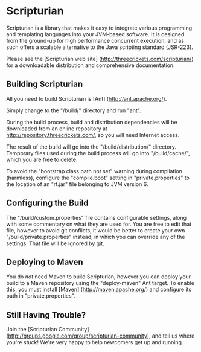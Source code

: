 
Scripturian
===========

Scripturian is a library that makes it easy to integrate various programming
and templating languages into your JVM-based software. It is designed from the
ground-up for high performance concurrent execution, and as such offers a
scalable alternative to the Java scripting standard (JSR-223).

Please see the [Scripturian web site] (http://threecrickets.com/scripturian/)
for a downloadable distribution and comprehensive documentation.


Building Scripturian
--------------------

All you need to build Scripturian is [Ant] (http://ant.apache.org/).

Simply change to the "/build/" directory and run "ant".

During the build process, build and distribution dependencies will be
downloaded from an online repository at http://repository.threecrickets.com/, so
you will need Internet access.

The result of the build will go into the "/build/distribution/" directory.
Temporary files used during the build process will go into "/build/cache/",
which you are free to delete.

To avoid the "bootstrap class path not set" warning during compilation
(harmless), configure the "compile.boot" setting in "private.properties" to the
location of an "rt.jar" file belonging to JVM version 6.


Configuring the Build
---------------------

The "/build/custom.properties" file contains configurable settings, along with
some commentary on what they are used for. You are free to edit that file,
however to avoid git conflicts, it would be better to create your own
"/build/private.properties" instead, in which you can override any of the
settings. That file will be ignored by git.


Deploying to Maven
------------------

You do *not* need Maven to build Scripturian, however you can deploy your build
to a Maven repository using the "deploy-maven" Ant target. To enable this, you
must install 
[Maven] (http://maven.apache.org/) and configure its path in
"private.properties".


Still Having Trouble?
---------------------

Join the [Scripturian Community]
(http://groups.google.com/group/scripturian-community), and tell us where you're
stuck! We're very happy to help newcomers get up and running.